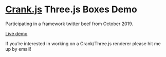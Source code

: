 # [Crank.js](https://github.com/bikeshaving/crank) Three.js Boxes Demo

Participating in a framework twitter beef from October 2019.

[Live demo](https://brainkim.github.io/crank-three-boxes/)

If you’re interested in working on a Crank/Three.js renderer please hit me up by email!
